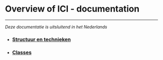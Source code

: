 # Overview of ICI - documentation
***
<em>Deze documentatie is uitsluitend in het Nederlands</em>

- ### [Structuur en technieken](ici/struct_tech/)
- ### [Classes](ici/classes/)
